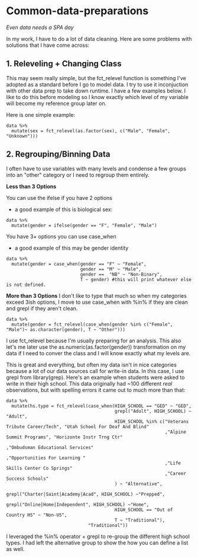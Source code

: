 # Common-data-preparations
_Even data needs a SPA day_

In my work, I have to do a lot of data cleaning. Here are some problems with solutions that I have come across:

## 1. Releveling + Changing Class

This may seem really simple, but the fct_relevel function is something I've adopted as a standard before I go to model data. I try to use it inconjuction with other data prep to take down runtime. I have a few examples below. I like to do this before modeling so I know exactly which level of my variable will become my reference group later on. 

Here is one simple example:
```
data %>% 
  mutate(sex = fct_relevel(as.factor(sex), c("Male", "Female", "Unknown")))
```

## 2. Regrouping/Binning Data
I often have to use variables with many levels and condense a few groups into an "other" category or I need to regroup them entirely. 

**Less than 3 Options**

You can use the ifelse if you have 2 options
* a good example of this is biological sex:
```
data %>% 
  mutate(gender = ifelse(gender == "F", "Female", "Male")
```

You have 3+ options you can use case_when
* a good example of this may be gender identity

```
data %>% 
  mutate(gender = case_when(gender == "F" ~ "Female",
                            gender == "M" ~ "Male", 
                            gender ==  "NB" ~ "Non-Binary",
                            T ~ gender) #this will print whatever else is not defined.
```

**More than 3 Options**
I don't like to type that much so when my categories exceed 3ish options, I move to use case_when with %in% if they are clean and grepl if they aren't clean. 

```
data %>% 
  mutate(gender = fct_relevel(case_when(gender %in% c("Female", "Male")~ as.character(gender), T ~ "Other")))
```
I use fct_relevel because I'm usually preparing for an analysis. This also let's me later use the as.numeric(as.factor(gender)) transformation on my data if I need to conver the class and I will know exactly what my levels are. 

This is great and everything, but often my data isn't in nice categories because a lot of our data sources call for write-in data. In this case, I use grepl from library(grep).
Here's an example when students were asked to write in their high school. This data originally had ~100 different _real_ observations, but with spelling errors it came out to much more than that:

```
data %>% 
  mutate(hs.type = fct_relevel(case_when(HIGH_SCHOOL == "GED" ~ "GED",
                                         grepl("Adult", HIGH_SCHOOL) ~ "Adult",
                                         HIGH_SCHOOL %in% c("Veterans Tribute Career/Tech", "Utah School For Deaf And Blind"
                                                            ,"Alpine Summit Programs", "Horizonte Instr Trng Ctr"
                                                            ,"Ombudsman Educational Services"
                                                            ,"Opportunities For Learning "
                                                            ,"Life Skills Center Co Springs"
                                                            ,"Career Success Schools"
                                         ) ~ "Alternative",
                                         grepl("Charter|Saint|Academy|Acad", HIGH_SCHOOL) ~"Prepped",
                                         grepl("Online|Home|Independent", HIGH_SCHOOL) ~"Home",
                                         HIGH_SCHOOL == "Out of Country HS" ~ "Non-US",
                                         T ~ "Traditional"),
                               "Traditional"))
```
I leveraged the %in% operator + grepl to re-group the different high school types. I had left the alternative group to show the how you can define a list as well. 
